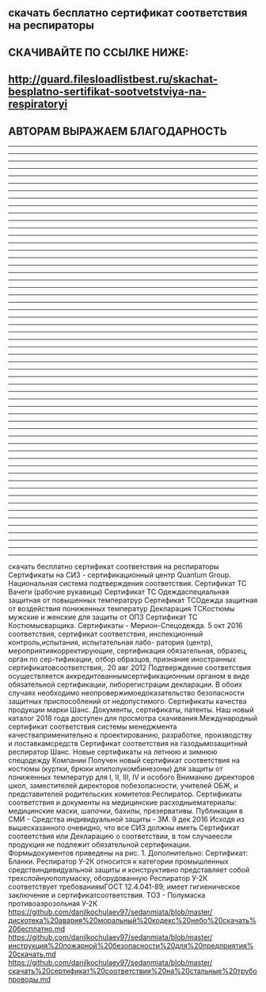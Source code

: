 скачать бесплатно сертификат соответствия на респираторы
--------------------------------------------------
СКАЧИВАЙТЕ ПО ССЫЛКЕ НИЖЕ:
--------------------------------------------------
http://guard.filesloadlistbest.ru/skachat-besplatno-sertifikat-sootvetstviya-na-respiratoryi
--------------------------------------------------
АВТОРАМ ВЫРАЖАЕМ БЛАГОДАРНОСТЬ
--------------------------------------------------
--------------------------------------------------
--------------------------------------------------
--------------------------------------------------
--------------------------------------------------
--------------------------------------------------
--------------------------------------------------
--------------------------------------------------
--------------------------------------------------
--------------------------------------------------
--------------------------------------------------
--------------------------------------------------
--------------------------------------------------
--------------------------------------------------
--------------------------------------------------
--------------------------------------------------
--------------------------------------------------
--------------------------------------------------
--------------------------------------------------
--------------------------------------------------
--------------------------------------------------
--------------------------------------------------
--------------------------------------------------
--------------------------------------------------
--------------------------------------------------
--------------------------------------------------
--------------------------------------------------
--------------------------------------------------
--------------------------------------------------
--------------------------------------------------
--------------------------------------------------
--------------------------------------------------
--------------------------------------------------
--------------------------------------------------
--------------------------------------------------
--------------------------------------------------
--------------------------------------------------
--------------------------------------------------
--------------------------------------------------
--------------------------------------------------
--------------------------------------------------
--------------------------------------------------
--------------------------------------------------
--------------------------------------------------
--------------------------------------------------
--------------------------------------------------
--------------------------------------------------
--------------------------------------------------
--------------------------------------------------
--------------------------------------------------
--------------------------------------------------
--------------------------------------------------
--------------------------------------------------
--------------------------------------------------
--------------------------------------------------
--------------------------------------------------
--------------------------------------------------
скачать бесплатно сертификат соответствия на респираторы Сертификаты на СИЗ - сертификационный центр Quantum Group. Национальная система подтверждения соответствия. Сертификат ТС Вачеги (рабочие рукавицы)  Сертификат ТС Одеждаспециальная защитная от повышенных температрур  Сертификат ТСОдежда защитная от воздействия пониженных температур  Декларация ТСКостюмы мужские и женские для защиты от ОПЗ  Сертификат ТС Костюмысварщика. Сертификаты - Мерион-Спецодежда. 5 окт 2016  соответствия, сертификат соответствия, инспекционный контроль,испытания, испытательная лабо- ратория (центр), мероприятиякорректирующие, сертификация обязательная, образец, орган по сер-тификации, отбор образцов, признание иностранных сертификатовсоответствия,. 20 авг 2012  Подтверждение соответствия осуществляется аккредитованнымсертификационным органом в виде обязательной сертификации, либорегистрации декларации. В обоих случаях необходимо неопровержимоедоказательство безопасности защитных приспособлений от недопустимого. Сертификаты качества продукции марки Шанс. Документы, сертификаты, патенты. Наш новый каталог 2018 года доступен для просмотра  скачивания.Международный сертификат соответствия системы менеджмента качестваприменительно к проектированию, разработке, производству и поставкамсредств  Сертификат соответствия на газодымозащитный респиратор Шанс. Новые сертификаты на летнюю и зимнюю спецодежду Компании
Получен новый сертификат соответствия на костюмы (куртки, брюки илиполукомбинезоны) для защиты от пониженных температур для I, II, III, IV и особого  Вниманию директоров школ, заместителей директоров побезопасности, учителей ОБЖ, и представителей родительских комитетов:Респиратор. Сертификаты соответствия и документы на медицинские расходныематериалы: медицинские маски, шапочки, бахилы, презервативы. Публикации в СМИ - Средства индивидуальной защиты - 3М. 9 дек 2016  Исходя из вышесказанного очевидно, что все СИЗ должны иметь Сертификат соответствия или Декларацию о соответствии, в том случаеесли продукция не подлежит обязательной сертификации. Формыдокументов приведены на рис. 1. Дополнительно: Сертификат: Бланки. Респиратор У-2К относится к категории промышленных средствиндивидуальной защиты и конструктивно представляет собой трехслойнуюполумаску, оборудованную  Респиратор У-2К соответствует требованиямГОСТ 12.4.041-89, имеет гигиеническое заключение и сертификатсоответствия. ТОЗ - Полумаска противоаэрозольная У-2К
https://github.com/danilkochulaev97/sedanmiata/blob/master/дискотека%20авария%20моральный%20кодекс%20небо%20скачать%20бесплатно.md
https://github.com/danilkochulaev97/sedanmiata/blob/master/инструкция%20пожарной%20безопасности%20для%20предприятия%20скачать.md
https://github.com/danilkochulaev97/sedanmiata/blob/master/скачать%20сертификат%20соответствия%20на%20стальные%20трубопроводы.md
